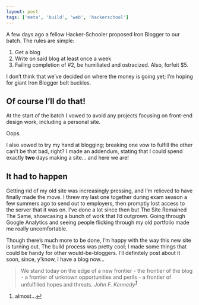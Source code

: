 ```yaml
---
layout: post
tags: ['meta', 'build', 'web', 'hackerschool']
---
```


A few days ago a fellow Hacker-Schooler proposed Iron Blogger to our batch. The rules are simple:

1. Get a blog
2. Write on said blog at least once a week
3. Failing completion of #2, be humiliated and ostracized. Also, forfeit $5.

I don’t think that we’ve decided on where the money is going yet; I’m hoping for giant Iron Blogger belt buckles.

## Of course I’ll do that!

At the start of the batch I vowed to avoid any projects focusing on front-end design work, including a personal site.

Oops.

I also vowed to try my hand at blogging; breaking one vow to fulfill the other can’t be that bad, right? I made an addendum, stating that I could spend exactly **two** days making a site… and here we are!

## It had to happen

Getting rid of my old site was increasingly pressing, and I’m relieved to have finally made the move. I threw my last one together during exam season a few summers ago to send out to employers, then promptly lost access to the server that it was on. I’ve done a lot since then but The Site Remained The Same, showcasing a bunch of work that I’d outgrown. Going through Google Analytics and seeing people flicking through my old portfolio made me really uncomfortable.

Though there’s much more to be done, I’m happy with the way this new site is turning out. The build process was pretty cool; I made some things that could be handy for other would-be-bloggers. I’ll definitely post about it soon, since, y’know, I have a blog now…

> We stand today on the edge of a new frontier - the frontier of the blog - a frontier of unknown opportunities and perils - a frontier of unfulfilled hopes and threats.
> <cite>John F. Kennedy<sup id="fnref-1"><a href="#fn-1" className="footnote-ref">1</a></sup></cite>

<ol>
    <li id="fn-1"><p>almost…<a href="#fnref-1" className="footnote-backref">↩</a></p></li>
</ol>
